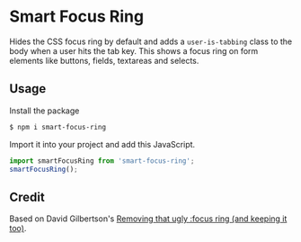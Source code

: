 # Smart Focus Ring

Hides the CSS focus ring by default and adds a `user-is-tabbing` class to the body when a user hits the tab key. This shows a focus ring on form elements like buttons, fields, textareas and selects.

## Usage

Install the package

```bash
$ npm i smart-focus-ring
```

Import it into your project and add this JavaScript.

```javascript
import smartFocusRing from 'smart-focus-ring';
smartFocusRing();
```

## Credit

Based on David Gilbertson's [Removing that ugly :focus ring (and keeping it too)](https://medium.com/hackernoon/removing-that-ugly-focus-ring-and-keeping-it-too-6c8727fefcd2).